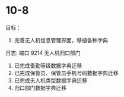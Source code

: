 # 10-8
目标：

1. 完善无人机信息管理界面，移植各种字典


日志:
端口 9214 无人机归口部门
1. 已完成备勤等级数据字典迁移
2. 已完成保管员、保管员手机号码数据字典迁移
3. 已完成无人机类型数据字典迁移
4. 归口部门数据字典迁移
